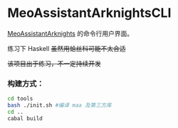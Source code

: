# MeoAssistantArknightsCLI

[MeoAssistantArknights](https://github.com/MistEO/MeoAssistantArknights) 的命令行用户界面。

练习下 Haskell ~~虽然用蛤丝科可能不太合适~~

~~该项目出于练习，不一定持续开发~~

### 构建方式：

``` bash
cd tools
bash ./init.sh #编译 maa 及第三方库
cd ..
cabal build
```
